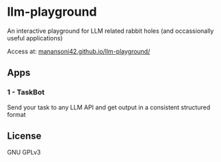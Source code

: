 # llm-playground

An interactive playground for LLM related rabbit holes (and occassionally useful applications)

Access at: [manansoni42.github.io/llm-playground/](https://manansoni42.github.io/llm-playground/)

## Apps

### 1 - TaskBot
Send your task to any LLM API and get output in a consistent structured format


## License

GNU GPLv3
